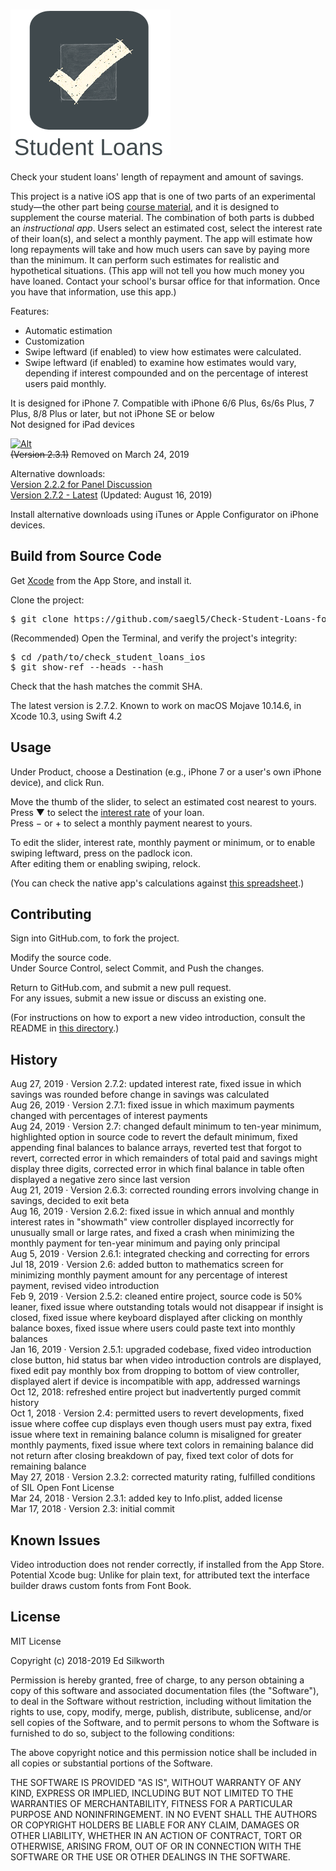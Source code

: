 <snippet>
<content>
 
# ![Alt](./app_icon_and_logo.png "Check Student Loans")

Check your student loans' length of repayment and amount of savings.<p>

This project is a native iOS app that is one of two parts of an experimental study&mdash;the other part being [course material](./Resources/ "Click here to locate the course material."), and it is designed to supplement the course material.
The combination of both parts is dubbed an *instructional app*. Users select an estimated cost, select the interest rate of their loan(s), and select a monthly payment.
The app will estimate how long repayments will take and how much users can save by paying more than the minimum. It can perform such estimates for realistic and hypothetical situations.
(This app will not tell you how much money you have loaned. Contact your school's bursar office for that information. Once you have that information, use this app.)<p>

Features:
* Automatic estimation
* Customization
* Swipe leftward (if enabled) to view how estimates were calculated.
* Swipe leftward (if enabled) to examine how estimates would vary, depending if interest compounded and on the percentage of interest users paid monthly.

It is designed for iPhone 7. Compatible with iPhone 6/6 Plus, 6s/6s Plus, 7 Plus, 8/8 Plus or later, but not iPhone SE or below<br>
Not designed for iPad devices<p>

[![Alt](./badge-unavailable.png "Download on the App Store.")](https://itunes.apple.com/us/app/student-loans/id1260436932?mt=8)<br>
~~(Version 2.3.1)~~ Removed on March 24, 2019<p>

Alternative downloads:<br>
[Version 2.2.2 for Panel Discussion](./Archives/panel_discussion.ipa "Click here to access the download link.")<br>
[Version 2.7.2 - Latest](./Archives/latest-2_7_2.ipa "Click here to access the download link.") (Updated: August 16, 2019)<p>

Install alternative downloads using iTunes or Apple Configurator on iPhone devices.

## Build from Source Code

Get [Xcode](https://itunes.apple.com/us/app/xcode/id497799835?mt=12 "Click here to visit the App Store.") from the App Store, and install it.<p>

Clone the project:
<pre>
$ git clone https://github.com/saegl5/Check-Student-Loans-for-iOS.git
</pre>

(Recommended) Open the Terminal, and verify the project's integrity:
<pre>
$ cd /path/to/check_student_loans_ios
$ git show-ref --heads --hash
</pre>
Check that the hash matches the commit SHA.<p>

The latest version is 2.7.2. Known to work on macOS Mojave 10.14.6, in Xcode 10.3, using Swift 4.2

## Usage

Under Product, choose a Destination (e.g., iPhone 7 or a user's own iPhone device), and click Run.<p>

Move the thumb of the slider, to select an estimated cost nearest to yours.<br>
Press &#x25BC; to select the [interest rate](https://studentaid.ed.gov/sa/types/loans/interest-rates "Click here to visit the office of Federal Student Aid.") of your loan.<br>
Press &minus; or &#43; to select a monthly payment nearest to yours.<p>

To edit the slider, interest rate, monthly payment or minimum, or to enable swiping leftward, press on the padlock icon.<br>
After editing them or enabling swiping, relock.<p>

(You can check the native app's calculations against [this spreadsheet](./Resources/Other/checking_calculations.xlsx "Click here to view the spreadsheet.").)

## Contributing

Sign into GitHub.com, to fork the project.<p>

Modify the source code.<br>
Under Source Control, select Commit, and Push the changes.<p>

Return to GitHub.com, and submit a new pull request.<br>
For any issues, submit a new issue or discuss an existing one.<p>

(For instructions on how to export a new video introduction, consult the README in [this directory](./Resources/Video/ "Click here to access the directory.").)

## History

Aug 27, 2019 &middot; Version 2.7.2: updated interest rate, fixed issue in which savings was rounded before change in savings was calculated<br>
Aug 26, 2019 &middot; Version 2.7.1: fixed issue in which maximum payments changed with percentages of interest payments<br>
Aug 24, 2019 &middot; Version 2.7: changed default minimum to ten-year minimum, highlighted option in source code to revert the default minimum, fixed appending final balances to balance arrays, reverted test that forgot to revert, corrected error in which remainders of total paid and savings might display three digits, corrected error in which final balance in table often displayed a negative zero since last version<br>
Aug 21, 2019 &middot; Version 2.6.3: corrected rounding errors involving change in savings, decided to exit beta<br>
Aug 16, 2019 &middot; Version 2.6.2: fixed issue in which annual and monthly interest rates in "showmath" view controller displayed incorrectly for unusually small or large rates, and fixed a crash when minimizing the monthly payment for ten-year minimum and paying only principal<br>
Aug 5, 2019 &middot; Version 2.6.1: integrated checking and correcting for errors<br>
Jul 18, 2019 &middot; Version 2.6: added button to mathematics screen for minimizing monthly payment amount for any percentage of interest payment, revised video introduction<br>
Feb 9, 2019 &middot; Version 2.5.2: cleaned entire project, source code is 50% leaner, fixed issue where outstanding totals would not disappear if insight is closed, fixed issue where keyboard displayed after clicking on monthly balance boxes, fixed issue where users could paste text into monthly balances<br>
Jan 16, 2019 &middot; Version 2.5.1: upgraded codebase, fixed video introduction close button, hid status bar when video introduction controls are displayed, fixed edit pay monthly box from dropping to bottom of view controller, displayed alert if device is incompatible with app, addressed warnings<br>
Oct 12, 2018: refreshed entire project but inadvertently purged commit history<br>
Oct 1, 2018 &middot; Version 2.4: permitted users to revert developments, fixed issue where coffee cup displays even though users must pay extra, fixed issue where text in remaining balance column is misaligned for greater monthly payments, fixed issue where text colors in remaining balance did not return after closing breakdown of pay, fixed text color of dots for remaining balance<br>
May 27, 2018 &middot; Version 2.3.2: corrected maturity rating, fulfilled conditions of SIL Open Font License<br>
Mar 24, 2018 &middot; Version 2.3.1: added key to Info.plist, added license<br>
Mar 17, 2018 &middot; Version 2.3: initial commit

## Known Issues

Video introduction does not render correctly, if installed from the App Store.<br>
Potential Xcode bug: Unlike for plain text, for attributed text the interface builder draws custom fonts from Font Book.

## License

MIT License

Copyright (c) 2018-2019 Ed Silkworth

Permission is hereby granted, free of charge, to any person obtaining a copy
of this software and associated documentation files (the "Software"), to deal
in the Software without restriction, including without limitation the rights
to use, copy, modify, merge, publish, distribute, sublicense, and/or sell
copies of the Software, and to permit persons to whom the Software is
furnished to do so, subject to the following conditions:

The above copyright notice and this permission notice shall be included in all
copies or substantial portions of the Software.

THE SOFTWARE IS PROVIDED "AS IS", WITHOUT WARRANTY OF ANY KIND, EXPRESS OR
IMPLIED, INCLUDING BUT NOT LIMITED TO THE WARRANTIES OF MERCHANTABILITY,
FITNESS FOR A PARTICULAR PURPOSE AND NONINFRINGEMENT. IN NO EVENT SHALL THE
AUTHORS OR COPYRIGHT HOLDERS BE LIABLE FOR ANY CLAIM, DAMAGES OR OTHER
LIABILITY, WHETHER IN AN ACTION OF CONTRACT, TORT OR OTHERWISE, ARISING FROM,
OUT OF OR IN CONNECTION WITH THE SOFTWARE OR THE USE OR OTHER DEALINGS IN THE
SOFTWARE.

</content>
</snippet>
